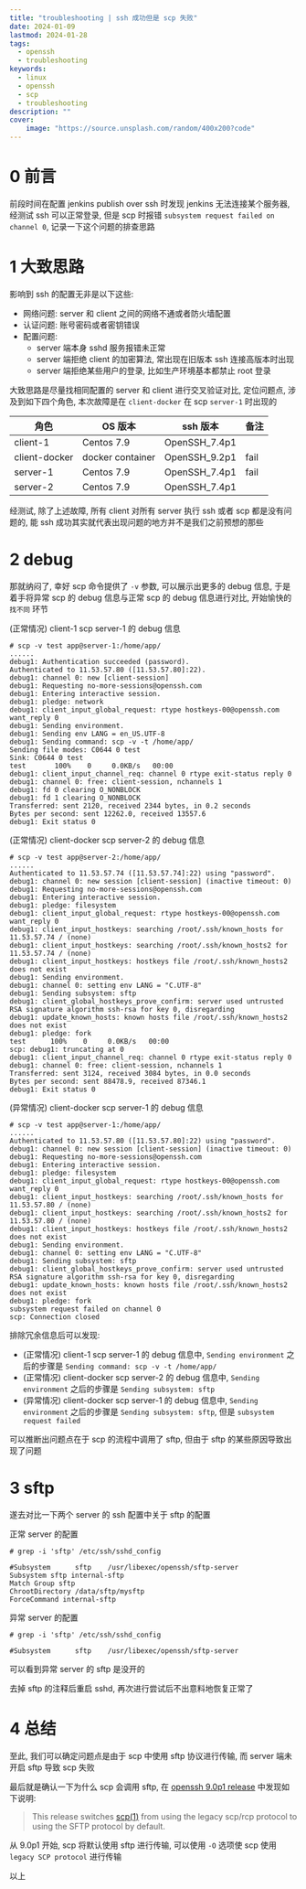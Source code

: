 ```yaml
---
title: "troubleshooting | ssh 成功但是 scp 失败"
date: 2024-01-09
lastmod: 2024-01-28
tags:
  - openssh
  - troubleshooting
keywords:
  - linux
  - openssh
  - scp
  - troubleshooting
description: ""
cover:
    image: "https://source.unsplash.com/random/400x200?code"
---
```


# 0 前言

前段时间在配置 jenkins publish over ssh 时发现 jenkins 无法连接某个服务器, 经测试 ssh 可以正常登录, 但是 scp 时报错 `subsystem request failed on channel 0`, 记录一下这个问题的排查思路

# 1 大致思路

影响到 ssh 的配置无非是以下这些:

- 网络问题: server 和 client 之间的网络不通或者防火墙配置
- 认证问题: 账号密码或者密钥错误
- 配置问题:
    - server 端本身 sshd 服务报错未正常
    - server 端拒绝 client 的加密算法, 常出现在旧版本 ssh 连接高版本时出现
    - server 端拒绝某些用户的登录, 比如生产环境基本都禁止 root 登录

大致思路是尽量找相同配置的 server 和 client 进行交叉验证对比, 定位问题点, 涉及到如下四个角色, 本次故障是在 `client-docker` 在 scp `server-1` 时出现的

| 角色 | OS 版本 | ssh 版本 | 备注 |
| ---- | ---- | ---- | ---- |
| client-1 | Centos 7.9 | OpenSSH_7.4p1 |  |
| client-docker | docker container | OpenSSH_9.2p1 | fail |
| server-1 | Centos 7.9 | OpenSSH_7.4p1 | fail |
| server-2 | Centos 7.9 | OpenSSH_7.4p1 |  |

经测试, 除了上述故障, 所有 client 对所有 server 执行 ssh 或者 scp 都是没有问题的, 能 ssh 成功其实就代表出现问题的地方并不是我们之前预想的那些

# 2 debug

那就纳闷了, 幸好 scp 命令提供了 `-v` 参数, 可以展示出更多的 debug 信息, 于是着手将异常 scp 的 debug 信息与正常 scp 的 debug 信息进行对比, 开始愉快的 `找不同` 环节

(正常情况) client-1 scp server-1 的 debug 信息

```plaintext
# scp -v test app@server-1:/home/app/
......
debug1: Authentication succeeded (password).
Authenticated to 11.53.57.80 ([11.53.57.80]:22).
debug1: channel 0: new [client-session]
debug1: Requesting no-more-sessions@openssh.com
debug1: Entering interactive session.
debug1: pledge: network
debug1: client_input_global_request: rtype hostkeys-00@openssh.com want_reply 0
debug1: Sending environment.
debug1: Sending env LANG = en_US.UTF-8
debug1: Sending command: scp -v -t /home/app/
Sending file modes: C0644 0 test
Sink: C0644 0 test
test       100%    0     0.0KB/s   00:00
debug1: client_input_channel_req: channel 0 rtype exit-status reply 0
debug1: channel 0: free: client-session, nchannels 1
debug1: fd 0 clearing O_NONBLOCK
debug1: fd 1 clearing O_NONBLOCK
Transferred: sent 2120, received 2344 bytes, in 0.2 seconds
Bytes per second: sent 12262.0, received 13557.6
debug1: Exit status 0
```

(正常情况) client-docker scp server-2 的 debug 信息

```plaintext
# scp -v test app@server-2:/home/app/
......
Authenticated to 11.53.57.74 ([11.53.57.74]:22) using "password".
debug1: channel 0: new session [client-session] (inactive timeout: 0)
debug1: Requesting no-more-sessions@openssh.com
debug1: Entering interactive session.
debug1: pledge: filesystem
debug1: client_input_global_request: rtype hostkeys-00@openssh.com want_reply 0
debug1: client_input_hostkeys: searching /root/.ssh/known_hosts for 11.53.57.74 / (none)
debug1: client_input_hostkeys: searching /root/.ssh/known_hosts2 for 11.53.57.74 / (none)
debug1: client_input_hostkeys: hostkeys file /root/.ssh/known_hosts2 does not exist
debug1: Sending environment.
debug1: channel 0: setting env LANG = "C.UTF-8"
debug1: Sending subsystem: sftp
debug1: client_global_hostkeys_prove_confirm: server used untrusted RSA signature algorithm ssh-rsa for key 0, disregarding
debug1: update_known_hosts: known hosts file /root/.ssh/known_hosts2 does not exist
debug1: pledge: fork
test      100%    0     0.0KB/s   00:00
scp: debug1: truncating at 0
debug1: client_input_channel_req: channel 0 rtype exit-status reply 0
debug1: channel 0: free: client-session, nchannels 1
Transferred: sent 3124, received 3084 bytes, in 0.0 seconds
Bytes per second: sent 88478.9, received 87346.1
debug1: Exit status 0
```

(异常情况) client-docker scp server-1 的 debug 信息

```plaintext
# scp -v test app@server-1:/home/app/
......
Authenticated to 11.53.57.80 ([11.53.57.80]:22) using "password".
debug1: channel 0: new session [client-session] (inactive timeout: 0)
debug1: Requesting no-more-sessions@openssh.com
debug1: Entering interactive session.
debug1: pledge: filesystem
debug1: client_input_global_request: rtype hostkeys-00@openssh.com want_reply 0
debug1: client_input_hostkeys: searching /root/.ssh/known_hosts for 11.53.57.80 / (none)
debug1: client_input_hostkeys: searching /root/.ssh/known_hosts2 for 11.53.57.80 / (none)
debug1: client_input_hostkeys: hostkeys file /root/.ssh/known_hosts2 does not exist
debug1: Sending environment.
debug1: channel 0: setting env LANG = "C.UTF-8"
debug1: Sending subsystem: sftp
debug1: client_global_hostkeys_prove_confirm: server used untrusted RSA signature algorithm ssh-rsa for key 0, disregarding
debug1: update_known_hosts: known hosts file /root/.ssh/known_hosts2 does not exist
debug1: pledge: fork
subsystem request failed on channel 0
scp: Connection closed
```

排除冗余信息后可以发现:

- (正常情况) client-1 scp server-1 的 debug 信息中, `Sending environment` 之后的步骤是 `Sending command: scp -v -t /home/app/`
- (正常情况) client-docker scp server-2 的 debug 信息中, `Sending environment` 之后的步骤是 `Sending subsystem: sftp`
- (异常情况) client-docker scp server-1 的 debug 信息中, `Sending environment` 之后的步骤是 `Sending subsystem: sftp`, 但是 `subsystem request failed`

可以推断出问题点在于 scp 的流程中调用了 sftp, 但由于 sftp 的某些原因导致出现了问题

# 3 sftp

遂去对比一下两个 server 的 ssh 配置中关于 sftp 的配置

正常 server 的配置

```plaintext
# grep -i 'sftp' /etc/ssh/sshd_config

#Subsystem      sftp    /usr/libexec/openssh/sftp-server
Subsystem sftp internal-sftp
Match Group sftp
ChrootDirectory /data/sftp/mysftp
ForceCommand internal-sftp
```

异常 server 的配置

```plaintext
# grep -i 'sftp' /etc/ssh/sshd_config

#Subsystem      sftp    /usr/libexec/openssh/sftp-server
```

可以看到异常 server 的 sftp 是没开的

去掉 sftp 的注释后重启 sshd, 再次进行尝试后不出意料地恢复正常了

# 4 总结

至此, 我们可以确定问题点是由于 scp 中使用 sftp 协议进行传输, 而 server 端未开启 sftp 导致 scp 失败

最后就是确认一下为什么 scp 会调用 sftp, 在 [openssh 9.0p1 release](https://www.openssh.com/txt/release-9.0) 中发现如下说明:

> This release switches [scp(1)](https://man.openbsd.org/scp.1) from using the legacy scp/rcp protocol to using the SFTP protocol by default.

从 9.0p1 开始, scp 将默认使用 sftp 进行传输, 可以使用 `-O` 选项使 scp 使用 `legacy SCP protocol` 进行传输

以上
